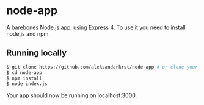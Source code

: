 # node-app

A barebones Node.js app, using Express 4. To use it you need to install node.js and npm.

## Running locally

```bash 
$ git clone https://github.com/aleksandarkrst/node-app # or clone your own fork
$ cd node-app
$ npm install
$ node index.js
```

Your app should now be running on localhost:3000.
